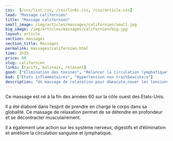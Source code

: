```yaml
---
css:  [/css/list.css, /css/links.css, /css/article.css]
lead: "Massage californien"
title: "Massage californien"
small_image: /img/articles/massages/californien/small.jpg
big_image: /img/articles/massages/californien/big.jpg
layout: article
section: massages
section_title: Massages
permalink: massages/californien.html
time: 1h15
price: 60
slug: californien
links: [tarifs, balinais, relaxant]
good: ["Elimination des toxines", "Relancer la circulation lymphatique", "Oxyg&eacute;nation des tissus", "D&eacute;contraction musculaire", "L&acirc;cher prise"]
bad: ["Etats inflammatoires", "Hypertension non trait&eacute;e"]
description: "Un massage de relaxation pour d&eacute;nouer les tensions en profondeur!"
---
```

Ce massage est né à la fin des années 60 sur la 
côte ouest des Etats-Unis. 


Il a été élaboré dans l’esprit de prendre en 
charge le corps dans sa globalité.
Ce massage de relaxation permet de se détendre 
en profondeur et se décontracter 
musculairement.


Il a également une action sur les système 
nerveux, digestifs et d’élimination et améliore 
la circulation sanguine et lymphatique. 



